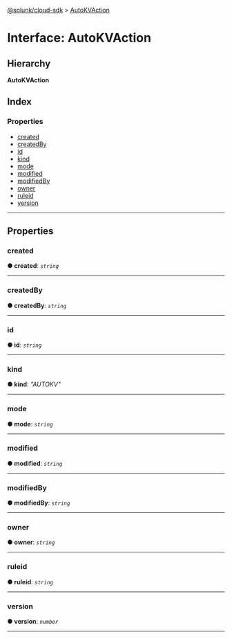 [@splunk/cloud-sdk](../README.md) > [AutoKVAction](../interfaces/autokvaction.md)

# Interface: AutoKVAction

## Hierarchy

**AutoKVAction**

## Index

### Properties

* [created](autokvaction.md#created)
* [createdBy](autokvaction.md#createdby)
* [id](autokvaction.md#id)
* [kind](autokvaction.md#kind)
* [mode](autokvaction.md#mode)
* [modified](autokvaction.md#modified)
* [modifiedBy](autokvaction.md#modifiedby)
* [owner](autokvaction.md#owner)
* [ruleid](autokvaction.md#ruleid)
* [version](autokvaction.md#version)

---

## Properties

<a id="created"></a>

###  created

**● created**: *`string`*

___
<a id="createdby"></a>

###  createdBy

**● createdBy**: *`string`*

___
<a id="id"></a>

###  id

**● id**: *`string`*

___
<a id="kind"></a>

###  kind

**● kind**: *"AUTOKV"*

___
<a id="mode"></a>

###  mode

**● mode**: *`string`*

___
<a id="modified"></a>

###  modified

**● modified**: *`string`*

___
<a id="modifiedby"></a>

###  modifiedBy

**● modifiedBy**: *`string`*

___
<a id="owner"></a>

###  owner

**● owner**: *`string`*

___
<a id="ruleid"></a>

###  ruleid

**● ruleid**: *`string`*

___
<a id="version"></a>

###  version

**● version**: *`number`*

___

